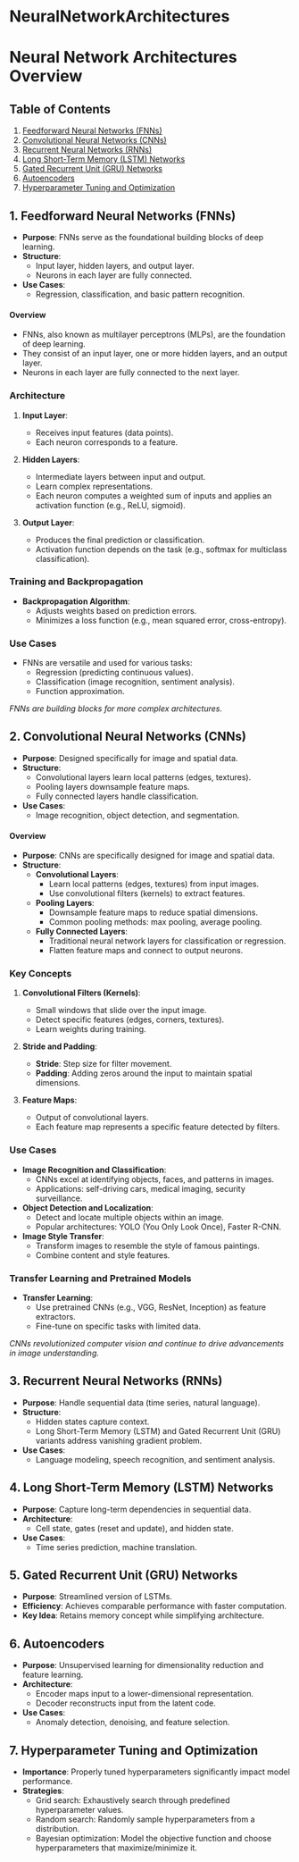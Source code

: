 # NeuralNetworkArchitectures

# Neural Network Architectures Overview

## Table of Contents

1. [Feedforward Neural Networks (FNNs)](#feedforward-neural-networks-fnns)
2. [Convolutional Neural Networks (CNNs)](#convolutional-neural-networks-cnns)
3. [Recurrent Neural Networks (RNNs)](#recurrent-neural-networks-rnns)
4. [Long Short-Term Memory (LSTM) Networks](#long-short-term-memory-lstm-networks)
5. [Gated Recurrent Unit (GRU) Networks](#gated-recurrent-unit-gru-networks)
6. [Autoencoders](#autoencoders)
7. [Hyperparameter Tuning and Optimization](#hyperparameter-tuning-and-optimization)

## 1. Feedforward Neural Networks (FNNs)

- **Purpose**: FNNs serve as the foundational building blocks of deep learning.
- **Structure**:
    - Input layer, hidden layers, and output layer.
    - Neurons in each layer are fully connected.
- **Use Cases**:
    - Regression, classification, and basic pattern recognition.

#### **Overview**
- FNNs, also known as multilayer perceptrons (MLPs), are the foundation of deep learning.
- They consist of an input layer, one or more hidden layers, and an output layer.
- Neurons in each layer are fully connected to the next layer.

### **Architecture**
1. **Input Layer**:
   - Receives input features (data points).
   - Each neuron corresponds to a feature.

2. **Hidden Layers**:
   - Intermediate layers between input and output.
   - Learn complex representations.
   - Each neuron computes a weighted sum of inputs and applies an activation function (e.g., ReLU, sigmoid).

3. **Output Layer**:
   - Produces the final prediction or classification.
   - Activation function depends on the task (e.g., softmax for multiclass classification).

### **Training and Backpropagation**
- **Backpropagation Algorithm**:
   - Adjusts weights based on prediction errors.
   - Minimizes a loss function (e.g., mean squared error, cross-entropy).

### **Use Cases**
- FNNs are versatile and used for various tasks:
   - Regression (predicting continuous values).
   - Classification (image recognition, sentiment analysis).
   - Function approximation.

*FNNs are building blocks for more complex architectures.*

## 2. Convolutional Neural Networks (CNNs)

- **Purpose**: Designed specifically for image and spatial data.
- **Structure**:
    - Convolutional layers learn local patterns (edges, textures).
    - Pooling layers downsample feature maps.
    - Fully connected layers handle classification.
- **Use Cases**:
    - Image recognition, object detection, and segmentation.

#### **Overview**
- **Purpose**: CNNs are specifically designed for image and spatial data.
- **Structure**:
    - **Convolutional Layers**:
        - Learn local patterns (edges, textures) from input images.
        - Use convolutional filters (kernels) to extract features.
    - **Pooling Layers**:
        - Downsample feature maps to reduce spatial dimensions.
        - Common pooling methods: max pooling, average pooling.
    - **Fully Connected Layers**:
        - Traditional neural network layers for classification or regression.
        - Flatten feature maps and connect to output neurons.

### **Key Concepts**
1. **Convolutional Filters (Kernels)**:
    - Small windows that slide over the input image.
    - Detect specific features (edges, corners, textures).
    - Learn weights during training.

2. **Stride and Padding**:
    - **Stride**: Step size for filter movement.
    - **Padding**: Adding zeros around the input to maintain spatial dimensions.

3. **Feature Maps**:
    - Output of convolutional layers.
    - Each feature map represents a specific feature detected by filters.

### **Use Cases**
- **Image Recognition and Classification**:
    - CNNs excel at identifying objects, faces, and patterns in images.
    - Applications: self-driving cars, medical imaging, security surveillance.
- **Object Detection and Localization**:
    - Detect and locate multiple objects within an image.
    - Popular architectures: YOLO (You Only Look Once), Faster R-CNN.
- **Image Style Transfer**:
    - Transform images to resemble the style of famous paintings.
    - Combine content and style features.

### **Transfer Learning and Pretrained Models**
- **Transfer Learning**:
    - Use pretrained CNNs (e.g., VGG, ResNet, Inception) as feature extractors.
    - Fine-tune on specific tasks with limited data.

*CNNs revolutionized computer vision and continue to drive advancements in image understanding.*

## 3. Recurrent Neural Networks (RNNs)

- **Purpose**: Handle sequential data (time series, natural language).
- **Structure**:
    - Hidden states capture context.
    - Long Short-Term Memory (LSTM) and Gated Recurrent Unit (GRU) variants address vanishing gradient problem.
- **Use Cases**:
    - Language modeling, speech recognition, and sentiment analysis.

## 4. Long Short-Term Memory (LSTM) Networks

- **Purpose**: Capture long-term dependencies in sequential data.
- **Architecture**:
    - Cell state, gates (reset and update), and hidden state.
- **Use Cases**:
    - Time series prediction, machine translation.

## 5. Gated Recurrent Unit (GRU) Networks

- **Purpose**: Streamlined version of LSTMs.
- **Efficiency**: Achieves comparable performance with faster computation.
- **Key Idea**: Retains memory concept while simplifying architecture.

## 6. Autoencoders

- **Purpose**: Unsupervised learning for dimensionality reduction and feature learning.
- **Architecture**:
    - Encoder maps input to a lower-dimensional representation.
    - Decoder reconstructs input from the latent code.
- **Use Cases**:
    - Anomaly detection, denoising, and feature selection.

## 7. Hyperparameter Tuning and Optimization

- **Importance**: Properly tuned hyperparameters significantly impact model performance.
- **Strategies**:
    - Grid search: Exhaustively search through predefined hyperparameter values.
    - Random search: Randomly sample hyperparameters from a distribution.
    - Bayesian optimization: Model the objective function and choose hyperparameters that maximize/minimize it.

